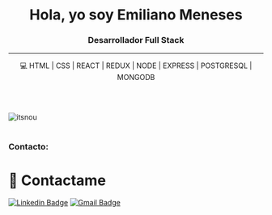 <h1 align="center">Hola, yo soy Emiliano Meneses</h1>
<h3 align="center">Desarrollador Full Stack</h3>
<hr></hr>

<p align='center'>💻 HTML | CSS | REACT | REDUX | NODE | EXPRESS | POSTGRESQL | MONGODB </p>

<br></br>

<p align="center"><img align="left" src="https://github-readme-stats.vercel.app/api/top-langs?username=itsnou&show_icons=true&locale=en&layout=compact" alt="itsnou" /></p>

<br></br>


<h3 align="left">Contacto: </h3>


# 🤝 Contactame
[![Linkedin Badge](https://img.shields.io/badge/%40emiliano-meneses-linkedin?style=flat&color=0077b5&logoColor=white&logo=linkedin)](https://www.linkedin.com/in/emiliano-meneses "Connect on LinkedIn")
[![Gmail Badge](https://img.shields.io/badge/emiliano.meneses-email?style=flat&color=C5211E&logoColor=white&logo=gmail)](mailto:emiliano.meneses@gmail.com "Email me")
